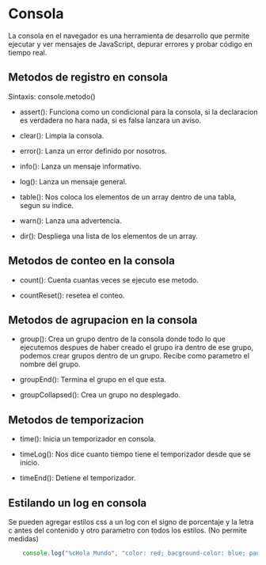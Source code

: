 # Consola
La consola en el navegador es una herramienta de desarrollo que permite ejecutar y ver mensajes de JavaScript, depurar errores y probar código en tiempo real.

## Metodos de registro en consola

Sintaxis: console.metodo()

* assert(): Funciona como un condicional para la consola, si la declaracion es verdadera no hara nada, si es falsa lanzara un aviso.

* clear(): Limpia la consola.

* error(): Lanza un error definido por nosotros.

* info(): Lanza un mensaje informativo.

* log(): Lanza un mensaje general.

* table(): Nos coloca los elementos de un array dentro de una tabla, segun su indice.

* warn(): Lanza una advertencia.

* dir(): Despliega una lista de los elementos de un array.


## Metodos de conteo en la consola

* count(): Cuenta cuantas veces se ejecuto ese metodo.

* countReset(): resetea el conteo.

## Metodos de agrupacion en la consola

* group(): Crea un grupo dentro de la consola donde todo lo que ejecutemos despues de haber creado el grupo ira dentro de ese grupo, podemos crear grupos dentro de un grupo. Recibe como parametro el nombre del grupo.

* groupEnd(): Termina el grupo en el que esta.

* groupCollapsed(): Crea un grupo no desplegado.

## Metodos de temporizacion

* time(): Inicia un temporizador en consola.

* timeLog(): Nos dice cuanto tiempo tiene el temporizador desde que se inicio.

* timeEnd(): Detiene el temporizador.

## Estilando un log en consola
Se pueden agregar estilos css a un log con el signo de porcentaje y la letra c antes del contenido y otro parametro con todos los estilos. (No permite medidas)

```js
    console.log("%cHola Mundo", "color: red; bacground-color: blue; padding: 20px;");
```